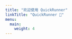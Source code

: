 ```yaml
---
title: "欢迎使用 QuickRunner"
linkTitle: "QuickRunner 🚀"
menu:
  main:
    weight: 4
---
```


<!--add blocks of content here to add more sections to the community page -->
